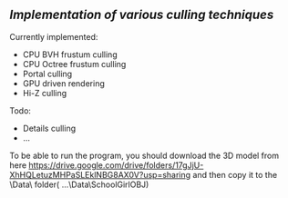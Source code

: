__*Implementation of various culling techniques*__  
--  
Currently implemented:  
- CPU BVH frustum culling  
- CPU Octree frustum culling  
- Portal culling  
- GPU driven rendering  
- Hi-Z culling  

Todo:  
- Details culling  
- ...  
  
To be able to run the program, you should download the 3D model from here https://drive.google.com/drive/folders/17gJjU-XhHQLetuzMHPaSLEklNBG8AX0V?usp=sharing and then copy it to the \Data\ folder( ...\Data\SchoolGirlOBJ)

